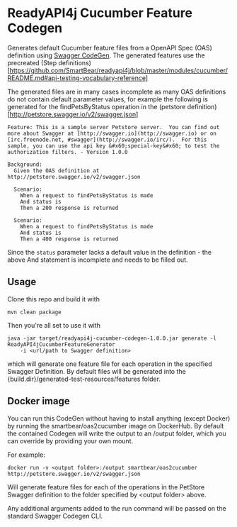 # ReadyAPI4j Cucumber Feature Codegen 

Generates default Cucumber feature files from a OpenAPI Spec (OAS) definition using [Swagger CodeGen](https://github.com/swagger-api/swagger-codegen).
The generated features use the precreated (Step definitions)[https://github.com/SmartBear/readyapi4j/blob/master/modules/cucumber/README.md#api-testing-vocabulary-reference]


The generated files are in many cases incomplete as many OAS definitions do not contain default 
parameter values, for example the following is generated for the findPetsByStatus operation in the 
(petstore definition)[http://petstore.swagger.io/v2/swagger.json]

```gherkin
Feature: This is a sample server Petstore server.  You can find out more about Swagger at [http://swagger.io](http://swagger.io) or on [irc.freenode.net, #swagger](http://swagger.io/irc/).  For this sample, you can use the api key &#x60;special-key&#x60; to test the authorization filters. - Version 1.0.0

Background:
  Given the OAS definition at http://petstore.swagger.io/v2/swagger.json

  Scenario: 
    When a request to findPetsByStatus is made
    And status is 
    Then a 200 response is returned

  Scenario: 
    When a request to findPetsByStatus is made
    And status is 
    Then a 400 response is returned
```

Since the `status` parameter lacks a default value in the definition - the above And statement is incomplete and needs to 
be filled out.

## Usage

Clone this repo and build it with 

```
mvn clean package
```

Then you're all set to use it with 

```
java -jar target/readyapi4j-cucumber-codegen-1.0.0.jar generate -l ReadyAPI4jCucumberFeatureGenerator 
    -i <url/path to Swagger definition> 
```

which will generate one feature file for each operation in the specified Swagger Definition. By default
files will be generated into the {build.dir}/generated-test-resources/features folder.

## Docker image

You can run this CodeGen without having to install anything (except Docker) by running the 
smartbear/oas2cucumber image on DockerHub. By default the contained Codegen will write the output
 to an /output folder, which you can override by providing your own mount. 
 
For example:

```
docker run -v <output folder>:/output smartbear/oas2cucumber http://petstore.swagger.io/v2/swagger.json
```

Will generate feature files for each of the operations in the PetStore Swagger definition to the
folder specified by &lt;output folder&gt; above.

Any additional arguments added to the run command will be passed on the standard Swagger Codegen CLI.

